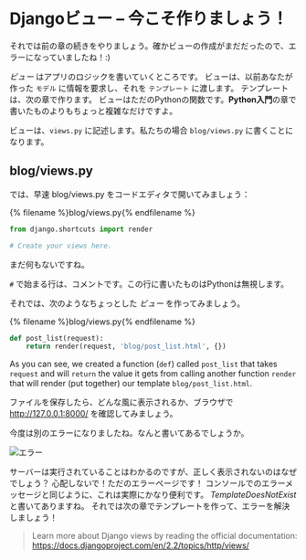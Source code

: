 # Djangoビュー – 今こそ作りましょう！

それでは前の章の続きをやりましょう。確かビューの作成がまだだったので、エラーになっていましたね！:)

*ビュー* はアプリのロジックを書いていくところです。 ビューは、以前あなたが作った `モデル` に情報を要求し、それを `テンプレート` に渡します。 テンプレートは、次の章で作ります。 ビューはただのPythonの関数です。**Python入門**の章で書いたものよりもちょっと複雑なだけですよ。

ビューは、`views.py` に記述します。私たちの場合 `blog/views.py` に書くことになります。

## blog/views.py

では、早速 blog/views.py をコードエディタで開いてみましょう：

{% filename %}blog/views.py{% endfilename %}

```python
from django.shortcuts import render

# Create your views here.
```

まだ何もないですね。

`#` で始まる行は、コメントです。この行に書いたものはPythonは無視します。

それでは、次のようなちょっとした *ビュー* を作ってみましょう。

{% filename %}blog/views.py{% endfilename %}

```python
def post_list(request):
    return render(request, 'blog/post_list.html', {})
```

As you can see, we created a function (`def`) called `post_list` that takes `request` and will `return` the value it gets from calling another function `render` that will render (put together) our template `blog/post_list.html`.

ファイルを保存したら、どんな風に表示されるか、ブラウザで http://127.0.0.1:8000/ を確認してみましょう。

今度は別のエラーになりましたね。なんと書いてあるでしょうか。

![エラー](images/error.png)

サーバーは実行されていることはわかるのですが、正しく表示されないのはなぜでしょう？ 心配しないで！ただのエラーページです！ コンソールでのエラーメッセージと同じように、これは実際にかなり便利です。 *TemplateDoesNotExist* と書いてありますね。 それでは次の章でテンプレートを作って、エラーを解決しましょう！

> Learn more about Django views by reading the official documentation: https://docs.djangoproject.com/en/2.2/topics/http/views/